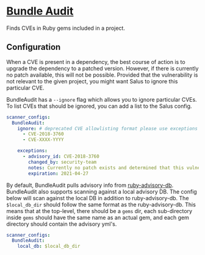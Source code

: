 # [Bundle Audit](https://github.com/rubysec/bundler-audit)

Finds CVEs in Ruby gems included in a project.

## Configuration

When a CVE is present in a dependency, the best course of action is to upgrade the dependency to a patched version. However, if there is currently no patch available, this will not be possible. Provided that the vulnerability is not relevant to the given project, you might want Salus to ignore this particular CVE.

BundleAudit has a `--ignore` flag which allows you to ignore particular CVEs. To list CVEs that should be ignored, you can add a list to the Salus config.

```yaml
scanner_configs:
  BundleAudit:
    ignore: # deprecated CVE allowlisting format please use exceptions
      - CVE-2018-3760
      - CVE-XXXX-YYYY

    exceptions:
      - advisory_id: CVE-2018-3760
        changed_by: security-team
        notes: Currently no patch exists and determined that this vulnerability is not exploitable.
        expiration: 2021-04-27
```

By default, BundleAudit pulls advisory info from [ruby-advisory-db](https://github.com/rubysec/ruby-advisory-db).
BundleAudit also supports scanning against a local advisory DB.  The config below will scan against the local DB in addition to ruby-advisory-db.
The `$local_db_dir` should follow the same format as the ruby-advisory-db.
This means that at the top-level, there should be a `gems` dir, each sub-directory inside `gems` should have the same name as an actual gem,
and each gem directory should contain the advisory yml's.
```yaml
scanner_configs:
  BundleAudit:
    local_db: $local_db_dir
```
